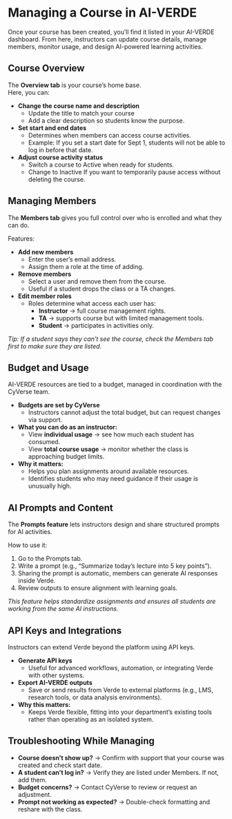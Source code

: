 # Managing a Course in AI-VERDE

Once your course has been created, you’ll find it listed in your AI-VERDE dashboard.  From here, instructors can update course details, manage members, monitor usage, and design AI-powered learning activities.


## Course Overview
The **Overview tab** is your course’s home base.  
Here, you can:
- **Change the course name and description**  
  - Update the title to match your course
  - Add a clear description so students know the purpose.  
- **Set start and end dates**  
  - Determines when members can access course activities.  
  - Example: If you set a start date for Sept 1, students will not be able to log in before that date.  
- **Adjust course activity status**  
  - Switch a course to Active when ready for students.  
  - Change to Inactive If you want to temporarily pause access without deleting the course.  


## Managing Members
The **Members tab** gives you full control over who is enrolled and what they can do.  

Features:
- **Add new members**  
  - Enter the user’s email address.  
  - Assign them a role at the time of adding.  
- **Remove members**  
  - Select a user and remove them from the course.  
  - Useful if a student drops the class or a TA changes.  
- **Edit member roles**  
  - Roles determine what access each user has:  
    - **Instructor** → full course management rights.  
    - **TA** → supports course but with limited management tools.  
    - **Student** → participates in activities only.  

*Tip: If a student says they can’t see the course, check the Members tab first to make sure they are listed.*  


## Budget and Usage
AI-VERDE resources are tied to a budget, managed in coordination with the CyVerse team.  

- **Budgets are set by CyVerse**  
  - Instructors cannot adjust the total budget, but can request changes via support.  
- **What you can do as an instructor:**  
  - View **individual usage** → see how much each student has consumed.  
  - View **total course usage** → monitor whether the class is approaching budget limits.  
- **Why it matters:**  
  - Helps you plan assignments around available resources.  
  - Identifies students who may need guidance if their usage is unusually high.  



## AI Prompts and Content
The **Prompts feature** lets instructors design and share structured prompts for AI activities.  

How to use it:
1. Go to the Prompts tab.  
2. Write a prompt (e.g., “Summarize today’s lecture into 5 key points”).  
3. Sharing the prompt is automatic, members can generate AI responses inside Verde.  
4. Review outputs to ensure alignment with learning goals.  

*This feature helps standardize assignments and ensures all students are working from the same AI instructions.*  



## API Keys and Integrations
Instructors can extend Verde beyond the platform using API keys.  

- **Generate API keys**  
  - Useful for advanced workflows, automation, or integrating Verde with other systems.  
- **Export AI-VERDE outputs**  
  - Save or send results from Verde to external platforms (e.g., LMS, research tools, or data analysis environments).  
- **Why this matters:**  
  - Keeps Verde flexible, fitting into your department’s existing tools rather than operating as an isolated system.  


## Troubleshooting While Managing
- **Course doesn’t show up?** → Confirm with support that your course was created and check start date.  
- **A student can’t log in?** → Verify they are listed under Members. If not, add them.  
- **Budget concerns?** → Contact CyVerse to review or request an adjustment.  
- **Prompt not working as expected?** → Double-check formatting and reshare with the class.  

